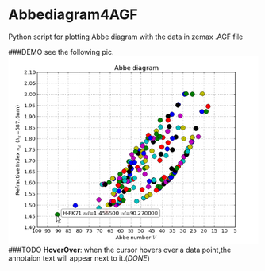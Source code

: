 Abbediagram4AGF
===============

Python script for plotting Abbe diagram with the data in zemax .AGF file

###DEMO
see the following pic.
![AbbeDiagramofCDGM](https://raw.githubusercontent.com/imyu37/Abbediagram4AGF/master/CDGMAbbeDiagram.png)
###TODO
**HoverOver**: when the cursor hovers over a data point,the annotaion text will appear next to it.(*DONE*) <br>
